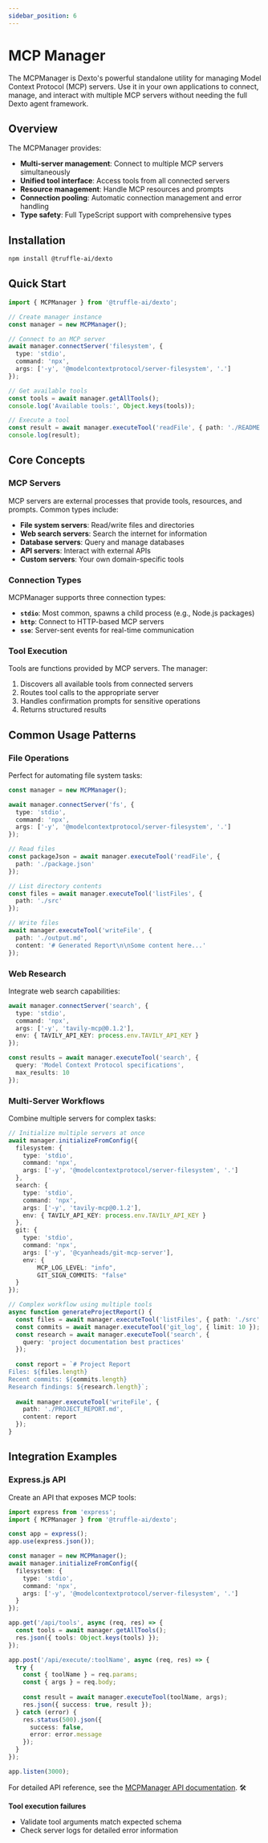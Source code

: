 ```yaml
---
sidebar_position: 6
---
```


# MCP Manager

The MCPManager is Dexto's powerful standalone utility for managing Model Context Protocol (MCP) servers. Use it in your own applications to connect, manage, and interact with multiple MCP servers without needing the full Dexto agent framework.

## Overview

The MCPManager provides:
- **Multi-server management**: Connect to multiple MCP servers simultaneously
- **Unified tool interface**: Access tools from all connected servers
- **Resource management**: Handle MCP resources and prompts
- **Connection pooling**: Automatic connection management and error handling
- **Type safety**: Full TypeScript support with comprehensive types

## Installation

```bash
npm install @truffle-ai/dexto
```

## Quick Start

```typescript
import { MCPManager } from '@truffle-ai/dexto';

// Create manager instance
const manager = new MCPManager();

// Connect to an MCP server
await manager.connectServer('filesystem', {
  type: 'stdio',
  command: 'npx',
  args: ['-y', '@modelcontextprotocol/server-filesystem', '.']
});

// Get available tools
const tools = await manager.getAllTools();
console.log('Available tools:', Object.keys(tools));

// Execute a tool
const result = await manager.executeTool('readFile', { path: './README.md' });
console.log(result);
```

## Core Concepts

### MCP Servers

MCP servers are external processes that provide tools, resources, and prompts. Common types include:

- **File system servers**: Read/write files and directories
- **Web search servers**: Search the internet for information
- **Database servers**: Query and manage databases
- **API servers**: Interact with external APIs
- **Custom servers**: Your own domain-specific tools

### Connection Types

MCPManager supports three connection types:

- **`stdio`**: Most common, spawns a child process (e.g., Node.js packages)
- **`http`**: Connect to HTTP-based MCP servers
- **`sse`**: Server-sent events for real-time communication

### Tool Execution

Tools are functions provided by MCP servers. The manager:
1. Discovers all available tools from connected servers
2. Routes tool calls to the appropriate server
3. Handles confirmation prompts for sensitive operations
4. Returns structured results

## Common Usage Patterns

### File Operations

Perfect for automating file system tasks:

```typescript
const manager = new MCPManager();

await manager.connectServer('fs', {
  type: 'stdio',
  command: 'npx',
  args: ['-y', '@modelcontextprotocol/server-filesystem', '.']
});

// Read files
const packageJson = await manager.executeTool('readFile', { 
  path: './package.json' 
});

// List directory contents
const files = await manager.executeTool('listFiles', { 
  path: './src' 
});

// Write files
await manager.executeTool('writeFile', {
  path: './output.md',
  content: '# Generated Report\n\nSome content here...'
});
```

### Web Research

Integrate web search capabilities:

```typescript
await manager.connectServer('search', {
  type: 'stdio',
  command: 'npx',
  args: ['-y', 'tavily-mcp@0.1.2'],
  env: { TAVILY_API_KEY: process.env.TAVILY_API_KEY }
});

const results = await manager.executeTool('search', {
  query: 'Model Context Protocol specifications',
  max_results: 10
});
```

### Multi-Server Workflows

Combine multiple servers for complex tasks:

```typescript
// Initialize multiple servers at once
await manager.initializeFromConfig({
  filesystem: {
    type: 'stdio',
    command: 'npx',
    args: ['-y', '@modelcontextprotocol/server-filesystem', '.']
  },
  search: {
    type: 'stdio',
    command: 'npx',
    args: ['-y', 'tavily-mcp@0.1.2'],
    env: { TAVILY_API_KEY: process.env.TAVILY_API_KEY }
  },
  git: {
    type: 'stdio',
    command: 'npx',
    args: ['-y', '@cyanheads/git-mcp-server'],
    env: {
        MCP_LOG_LEVEL: "info",
        GIT_SIGN_COMMITS: "false"
  }
});

// Complex workflow using multiple tools
async function generateProjectReport() {
  const files = await manager.executeTool('listFiles', { path: './src' });
  const commits = await manager.executeTool('git_log', { limit: 10 });
  const research = await manager.executeTool('search', {
    query: 'project documentation best practices'
  });
  
  const report = `# Project Report
Files: ${files.length}
Recent commits: ${commits.length}
Research findings: ${research.length}`;
  
  await manager.executeTool('writeFile', {
    path: './PROJECT_REPORT.md',
    content: report
  });
}
```

## Integration Examples

### Express.js API

Create an API that exposes MCP tools:

```typescript
import express from 'express';
import { MCPManager } from '@truffle-ai/dexto';

const app = express();
app.use(express.json());

const manager = new MCPManager();
await manager.initializeFromConfig({
  filesystem: {
    type: 'stdio',
    command: 'npx',
    args: ['-y', '@modelcontextprotocol/server-filesystem', '.']
  }
});

app.get('/api/tools', async (req, res) => {
  const tools = await manager.getAllTools();
  res.json({ tools: Object.keys(tools) });
});

app.post('/api/execute/:toolName', async (req, res) => {
  try {
    const { toolName } = req.params;
    const { args } = req.body;
    
    const result = await manager.executeTool(toolName, args);
    res.json({ success: true, result });
  } catch (error) {
    res.status(500).json({ 
      success: false, 
      error: error.message 
    });
  }
});

app.listen(3000);
```

For detailed API reference, see the [MCPManager API documentation](/api/mcp-manager). 🛠️

**Tool execution failures**
- Validate tool arguments match expected schema
- Check server logs for detailed error information 